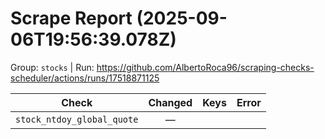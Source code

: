 # Scrape Report (2025-09-06T19:56:39.078Z)

Group: `stocks`  |  Run: https://github.com/AlbertoRoca96/scraping-checks-scheduler/actions/runs/17518871125

| Check | Changed | Keys | Error |
|---|:---:|:--|:--|
| `stock_ntdoy_global_quote` | — |  |  |
